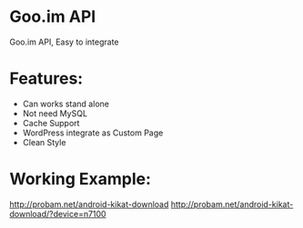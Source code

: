 Goo.im API
======

Goo.im API, Easy to integrate 


Features:
======

* Can works stand alone
* Not need MySQL
* Cache Support
* WordPress integrate as Custom Page
* Clean Style


Working Example:
======

http://probam.net/android-kikat-download
http://probam.net/android-kikat-download/?device=n7100
